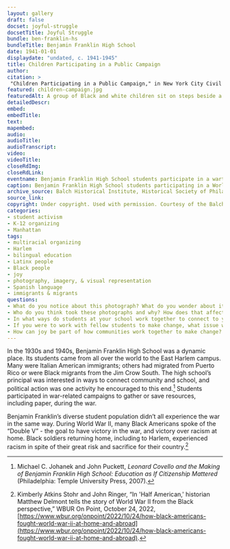 ```yaml
--- 
layout: gallery
draft: false
docset: joyful-struggle
docsetTitle: Joyful Struggle
bundle: ben-franklin-hs
bundleTitle: Benjamin Franklin High School
date: 1941-01-01
displaydate: "undated, c. 1941-1945"
title: Children Participating in a Public Campaign
author: 
citation: >
 "Children Participating in a Public Campaign," in New York City Civil Rights History Project, Accessed: [Month Day, Year], https://nyccivilrightshistory.org/gallery/children-campaign.
featured: children-campaign.jpg
featuredAlt: A group of Black and white children sit on steps beside a large stack of paper, making &quot;V&quot; signs with their hands and holding campaign signs
detailedDescr: 
embed: 
embedTitle: 
text: 
mapembed: 
audio: 
audioTitle: 
audioTranscript: 
video: 
videoTitle: 
closeRdImg: 
closeRdLink: 
eventname: Benjamin Franklin High School students participate in a wartime effort to conserve paper.
caption: Benjamin Franklin High School students participating in a World War II effort to save paper.
archive_source: Balch Historical Institute, Historical Society of Philadelphia
source_link: 
copyright: Under copyright. Used with permission. Courtesy of the Balch Historical Institute, Historical Society of Philadelphia
categories: 
- student activism
- K-12 organizing
- Manhattan
tags: 
- multiracial organizing
- Harlem
- bilingual education
- Latinx people
- Black people
- joy
- photography, imagery, & visual representation
- Spanish language
- immigrants & migrants
questions: 
- What do you notice about this photograph? What do you wonder about it? 
- Who do you think took these photographs and why? How does that affect how we perceive them? 
- In what ways do students at your school work together to connect to your community outside of your school and to make change? 
- If you were to work with fellow students to make change, what issue would you work on? What goal would you set? 
- How can joy be part of how communities work together to make change?
--- 
```


In the 1930s and 1940s, Benjamin Franklin High School was a dynamic place. Its students came from all over the world to the East Harlem campus. Many were Italian American immigrants; others had migrated from Puerto Rico or were Black migrants from the Jim Crow South. The high school’s principal was interested in ways to connect community and school, and political action was one activity he encouraged to this end.[^1] Students participated in war-related campaigns to gather or save resources, including paper, during the war.

Benjamin Franklin’s diverse student population didn’t all experience the war in the same way. During World War II, many Black Americans spoke of the “Double V” - the goal to have victory in the war, and victory over racism at home. Black soldiers returning home, including to Harlem, experienced racism in spite of their great risk and sacrifice for their country.[^2]

[^1]: Michael C. Johanek and John Puckett, *Leonard Covello and the Making of Benjamin Franklin High School: Education as If Citizenship Mattered* (Philadelphia: Temple University Press, 2007).

[^2]: Kimberly Atkins Stohr and John Ringer, “In 'Half American,' historian Matthew Delmont tells the story of World War II from the Black perspective,” WBUR On Point, October 24, 2022, [https://www.wbur.org/onpoint/2022/10/24/how-black-americans-fought-world-war-ii-at-home-and-abroad](https://www.wbur.org/onpoint/2022/10/24/how-black-americans-fought-world-war-ii-at-home-and-abroad).
